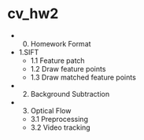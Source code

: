 # cv_hw2
- 0. Homework Format
- 1.SIFT
  - 1.1 Feature patch
  - 1.2 Draw feature points
  - 1.3 Draw matched feature points
- 2. Background Subtraction
- 3. Optical Flow
  - 3.1 Preprocessing
  - 3.2 Video tracking
